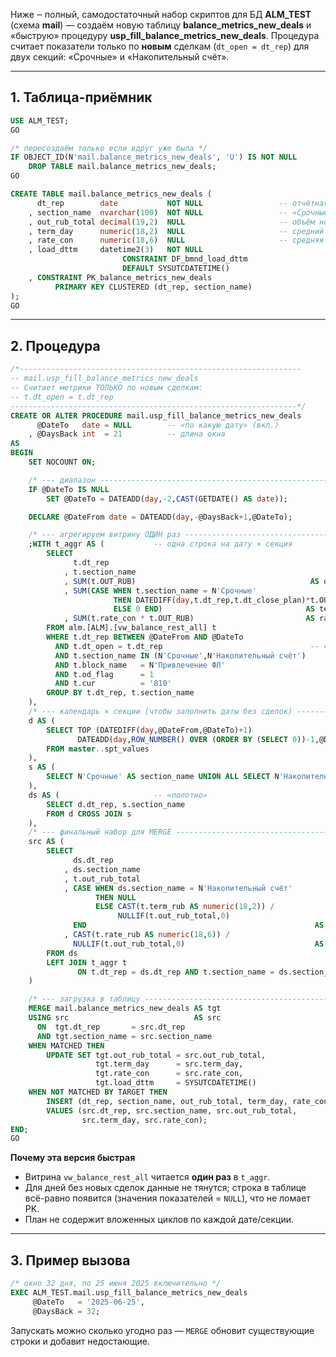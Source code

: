Ниже ‒ полный, самодостаточный набор скриптов для БД **ALM\_TEST**
(схема **mail**) — создаём новую таблицу **balance\_metrics\_new\_deals**
и «быструю» процедуру **usp\_fill\_balance\_metrics\_new\_deals**.
Процедура считает показатели только по **новым** сделкам
(`dt_open = dt_rep`) для двух секций: «Срочные» и «Накопительный счёт».

---

## 1. Таблица-приёмник

```sql
USE ALM_TEST;
GO

/* пересоздаём только если вдруг уже была */
IF OBJECT_ID(N'mail.balance_metrics_new_deals', 'U') IS NOT NULL
    DROP TABLE mail.balance_metrics_new_deals;
GO

CREATE TABLE mail.balance_metrics_new_deals (
      dt_rep        date           NOT NULL                 -- отчётная дата = дата открытия
    , section_name  nvarchar(100)  NOT NULL                 -- «Срочные» / «Накопительный счёт»
    , out_rub_total decimal(19,2)  NULL                     -- объём новых сделок
    , term_day      numeric(18,2)  NULL                     -- средний срок (NULL для НС)
    , rate_con      numeric(18,6)  NULL                     -- средняя ставка
    , load_dttm     datetime2(3)   NOT NULL
                         CONSTRAINT DF_bmnd_load_dttm
                         DEFAULT SYSUTCDATETIME()
    , CONSTRAINT PK_balance_metrics_new_deals
          PRIMARY KEY CLUSTERED (dt_rep, section_name)
);
GO
```

---

## 2. Процедура

```sql
/*---------------------------------------------------------------
-- mail.usp_fill_balance_metrics_new_deals
-- Считает метрики ТОЛЬКО по новым сделкам:
-- t.dt_open = t.dt_rep
----------------------------------------------------------------*/
CREATE OR ALTER PROCEDURE mail.usp_fill_balance_metrics_new_deals
      @DateTo   date = NULL        -- «по какую дату» (вкл.)
    , @DaysBack int  = 21          -- длина окна
AS
BEGIN
    SET NOCOUNT ON;

    /* --- диапазон ------------------------------------------------------*/
    IF @DateTo IS NULL
        SET @DateTo = DATEADD(day,-2,CAST(GETDATE() AS date));

    DECLARE @DateFrom date = DATEADD(day,-@DaysBack+1,@DateTo);

    /* --- агрегируем витрину ОДИН раз ----------------------------------*/
    ;WITH t_aggr AS (           -- одна строка на дату × секция
        SELECT
              t.dt_rep
            , t.section_name
            , SUM(t.OUT_RUB)                                       AS out_rub_total
            , SUM(CASE WHEN t.section_name = N'Срочные'
                       THEN DATEDIFF(day,t.dt_rep,t.dt_close_plan)*t.OUT_RUB
                       ELSE 0 END)                                AS term_rub        -- числитель
            , SUM(t.rate_con * t.OUT_RUB)                         AS rate_rub
        FROM alm.[ALM].[vw_balance_rest_all] t
        WHERE t.dt_rep BETWEEN @DateFrom AND @DateTo
          AND t.dt_open = t.dt_rep                                 -- ← новые сделки
          AND t.section_name IN (N'Срочные',N'Накопительный счёт')
          AND t.block_name   = N'Привлечение ФЛ'
          AND t.od_flag      = 1
          AND t.cur          = '810'
        GROUP BY t.dt_rep, t.section_name
    ),
    /* --- календарь × секции (чтобы заполнить даты без сделок) ---------*/
    d AS (
        SELECT TOP (DATEDIFF(day,@DateFrom,@DateTo)+1)
               DATEADD(day,ROW_NUMBER() OVER (ORDER BY (SELECT 0))-1,@DateFrom) AS dt_rep
        FROM master..spt_values
    ),
    s AS (
        SELECT N'Срочные' AS section_name UNION ALL SELECT N'Накопительный счёт'
    ),
    ds AS (                     -- «полотно»
        SELECT d.dt_rep, s.section_name
        FROM d CROSS JOIN s
    ),
    /* --- финальный набор для MERGE ------------------------------------*/
    src AS (
        SELECT
              ds.dt_rep
            , ds.section_name
            , t.out_rub_total
            , CASE WHEN ds.section_name = N'Накопительный счёт'
                   THEN NULL
                   ELSE CAST(t.term_rub AS numeric(18,2)) /
                        NULLIF(t.out_rub_total,0)
              END                                                   AS term_day
            , CAST(t.rate_rub AS numeric(18,6)) /
              NULLIF(t.out_rub_total,0)                             AS rate_con
        FROM ds
        LEFT JOIN t_aggr t
               ON t.dt_rep = ds.dt_rep AND t.section_name = ds.section_name
    )

    /* --- загрузка в таблицу -------------------------------------------*/
    MERGE mail.balance_metrics_new_deals AS tgt
    USING src                            AS src
      ON  tgt.dt_rep       = src.dt_rep
      AND tgt.section_name = src.section_name
    WHEN MATCHED THEN
        UPDATE SET tgt.out_rub_total = src.out_rub_total,
                   tgt.term_day      = src.term_day,
                   tgt.rate_con      = src.rate_con,
                   tgt.load_dttm     = SYSUTCDATETIME()
    WHEN NOT MATCHED BY TARGET THEN
        INSERT (dt_rep, section_name, out_rub_total, term_day, rate_con)
        VALUES (src.dt_rep, src.section_name, src.out_rub_total,
                src.term_day, src.rate_con);
END;
GO
```

**Почему эта версия быстрая**

* Витрина `vw_balance_rest_all` читается **один раз** в `t_aggr`.
* Для дней без новых сделок данные не тянут­ся; строка в таблице всё-равно
  появится (значения показателей = `NULL`), что не ломает PK.
* План не содержит вложенных циклов по каждой дате/секции.

---

## 3. Пример вызова

```sql
/* окно 32 дня, по 25 июня 2025 включительно */
EXEC ALM_TEST.mail.usp_fill_balance_metrics_new_deals
     @DateTo   = '2025-06-25',
     @DaysBack = 32;
```

Запускать можно сколько угодно раз — `MERGE` обновит
существующие строки и добавит недостающие.
